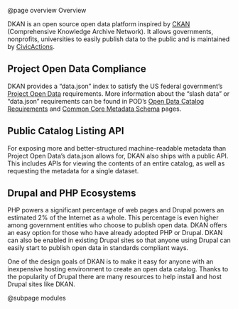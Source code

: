 @page overview Overview

DKAN is an open source open data platform inspired by [CKAN](https://ckan.org/) (Comprehensive Knowledge Archive Network). It allows governments, nonprofits, universities to easily publish data to the public and is maintained by [CivicActions](https://civicactions.com).

## Project Open Data Compliance

DKAN provides a “data.json” index to satisfy the US federal government’s [Project Open Data](https://project-open-data.github.io/) requirements. More information about the “slash data” or “data.json” requirements can be found in POD’s [Open Data Catalog Requirements](https://project-open-data.github.io/catalog) and [Common Core Metadata Schema](https://project-open-data.github.io/schema) pages.

## Public Catalog Listing API

For exposing more and better-structured machine-readable metadata than Project Open Data’s data.json allows for, DKAN also ships with a public API. This includes APIs for viewing the contents of an entire catalog, as well as requesting the metadata for a single dataset.

## Drupal and PHP Ecosystems

PHP powers a significant percentage of web pages and Drupal powers an estimated 2% of the Internet as a whole. This percentage is even higher among government entities who choose to publish open data. DKAN offers an easy option for those who have already adopted PHP or Drupal. DKAN can also be enabled in existing Drupal sites so that anyone using Drupal can easily start to publish open data in standards compliant ways.

One of the design goals of DKAN is to make it easy for anyone with an inexpensive hosting environment to create an open data catalog. Thanks to the popularity of Drupal there are many resources to help install and host Drupal sites like DKAN.

@subpage modules
